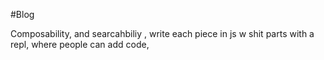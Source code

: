 #Blog

Composability, and searcahbiliy , write each piece in js w shit
parts with a repl, where people can add code,
